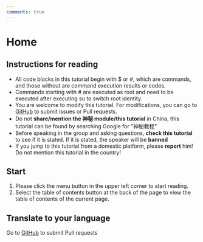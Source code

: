 ```yaml
---
comments: true
---
```

# Home

## Instructions for reading
  - All code blocks in this tutorial begin with $ or #, which are commands, and those without are command execution results or codes.
  - Commands starting with # are executed as root and need to be executed after executing su to switch root identity.
  - You are welcome to modify this tutorial. For modifications, you can go to [GitHub](https://github.com/xireiki/tutorial-神秘) to submit issues or Pull requests.
  - Do not **share/mention the 神秘 module/this tutorial** in China, this tutorial can be found by searching Google for "神秘教程"
  - Before speaking in the group and asking questions, **check this tutorial** to see if it is stated. If it is stated, the speaker will be **banned**
  - If you jump to this tutorial from a domestic platform, please **report** him! Do not mention this tutorial in the country!

## Start
1. Please click the menu button in the upper left corner to start reading.
2. Select the table of contents button at the back of the page to view the table of contents of the current page.

## Translate to your language
Go to [GitHub](https://github.com/jasmoli/tutor) to submit Pull requests
